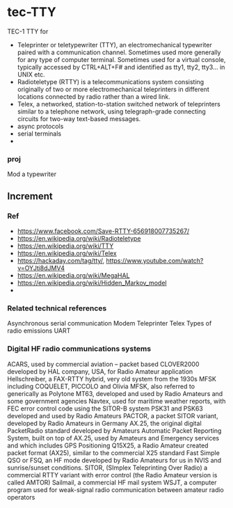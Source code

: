 # tec-TTY
TEC-1 TTY for 
- Teleprinter or teletypewriter (TTY), an electromechanical typewriter paired with a communication channel. Sometimes used more generally for any type of computer terminal. Sometimes used for a virtual console, typically accessed by CTRL+ALT+F# and identified as tty1, tty2, tty3... in UNIX etc.
- Radioteletype (RTTY) is a telecommunications system consisting originally of two or more electromechanical teleprinters in different locations connected by radio rather than a wired link.
- Telex, a networked, station-to-station switched network of teleprinters similar to a telephone network, using telegraph-grade connecting circuits for two-way text-based messages.
- async protocols
- serial terminals
- 

### proj
Mod a typewriter





## Increment



### Ref
- https://www.facebook.com/Save-RTTY-656918007735267/
- https://en.wikipedia.org/wiki/Radioteletype
- https://en.wikipedia.org/wiki/TTY
- https://en.wikipedia.org/wiki/Telex
- https://hackaday.com/tag/tty/, https://www.youtube.com/watch?v=OYJti8dJMV4
- https://en.wikipedia.org/wiki/MegaHAL
- https://en.wikipedia.org/wiki/Hidden_Markov_model
- 

### Related technical references
Asynchronous serial communication
Modem
Teleprinter
Telex
Types of radio emissions
UART
### Digital HF radio communications systems
ACARS, used by commercial aviation – packet based
CLOVER2000 developed by HAL company, USA, for Radio Amateur application
Hellschreiber, a FAX-RTTY hybrid, very old system from the 1930s
MFSK including COQUELET, PICCOLO and Olivia MFSK, also referred to generically as Polytone
MT63, developed and used by Radio Amateurs and some government agencies
Navtex, used for maritime weather reports, with FEC error control code using the SITOR-B system
PSK31 and PSK63 developed and used by Radio Amateurs
PACTOR, a packet SITOR variant, developed by Radio Amateurs in Germany
AX.25, the original digital PacketRadio standard developed by Amateurs
Automatic Packet Reporting System, built on top of AX.25, used by Amateurs and Emergency services and which includes GPS Positioning
Q15X25, a Radio Amateur created packet format (AX25), similar to the commercial X25 standard
Fast Simple QSO or FSQ, an HF mode developed by Radio Amateurs for us in NVIS and sunrise/sunset conditions.
SITOR, (SImplex Teleprinting Over Radio) a commercial RTTY variant with error control (the Radio Amateur version is called AMTOR)
Sailmail, a commercial HF mail system
WSJT, a computer program used for weak-signal radio communication between amateur radio operators
